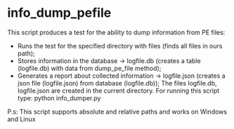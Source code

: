 # info_dump_pefile
This script produces a test for the ability to dump information from PE files: 
  - Runs the test for the specified directory with  files (finds all files in ours path); 
  - Stores information in the database -> logfile.db (creates a table (logfile.db) with data from dump_pe_file method); 
  - Generates a report about collected information -> logfile.json (creates a json file (logfile.json) from database (logfile.db));
The files logfile.db, logfile.json are created in the current directory. 
For running this script type: python info_dumper.py <DIRECTORY>

P.s: This script supports absolute and relative paths and works on Windows and Linux

